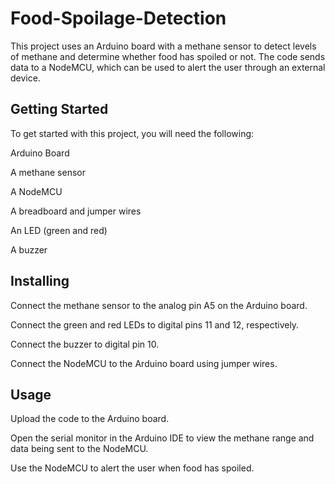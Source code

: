# Food-Spoilage-Detection
This project uses an Arduino board with a methane sensor to detect levels of methane and determine whether food has spoiled or not. The code sends data to a NodeMCU, which can be used to alert the user through an external device.

## Getting Started
To get started with this project, you will need the following:

Arduino Board

A methane sensor

A NodeMCU

A breadboard and jumper wires

An LED (green and red)

A buzzer

## Installing

Connect the methane sensor to the analog pin A5 on the Arduino board.

Connect the green and red LEDs to digital pins 11 and 12, respectively.

Connect the buzzer to digital pin 10.

Connect the NodeMCU to the Arduino board using jumper wires.

## Usage
Upload the code to the Arduino board.

Open the serial monitor in the Arduino IDE to view the methane range and data being sent to the NodeMCU.

Use the NodeMCU to alert the user when food has spoiled.
